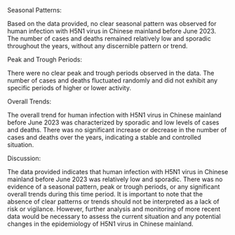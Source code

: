 Seasonal Patterns:

Based on the data provided, no clear seasonal pattern was observed for human infection with H5N1 virus in Chinese mainland before June 2023. The number of cases and deaths remained relatively low and sporadic throughout the years, without any discernible pattern or trend.

Peak and Trough Periods:

There were no clear peak and trough periods observed in the data. The number of cases and deaths fluctuated randomly and did not exhibit any specific periods of higher or lower activity.

Overall Trends:

The overall trend for human infection with H5N1 virus in Chinese mainland before June 2023 was characterized by sporadic and low levels of cases and deaths. There was no significant increase or decrease in the number of cases and deaths over the years, indicating a stable and controlled situation.

Discussion:

The data provided indicates that human infection with H5N1 virus in Chinese mainland before June 2023 was relatively low and sporadic. There was no evidence of a seasonal pattern, peak or trough periods, or any significant overall trends during this time period. It is important to note that the absence of clear patterns or trends should not be interpreted as a lack of risk or vigilance. However, further analysis and monitoring of more recent data would be necessary to assess the current situation and any potential changes in the epidemiology of H5N1 virus in Chinese mainland.

